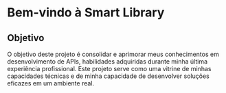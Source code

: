 # Bem-vindo à **Smart Library**

## Objetivo

O objetivo deste projeto é consolidar e aprimorar meus conhecimentos em desenvolvimento de APIs, habilidades adquiridas durante minha última experiência profissional. Este projeto serve como uma vitrine de minhas capacidades técnicas e de minha capacidade de desenvolver soluções eficazes em um ambiente real.
